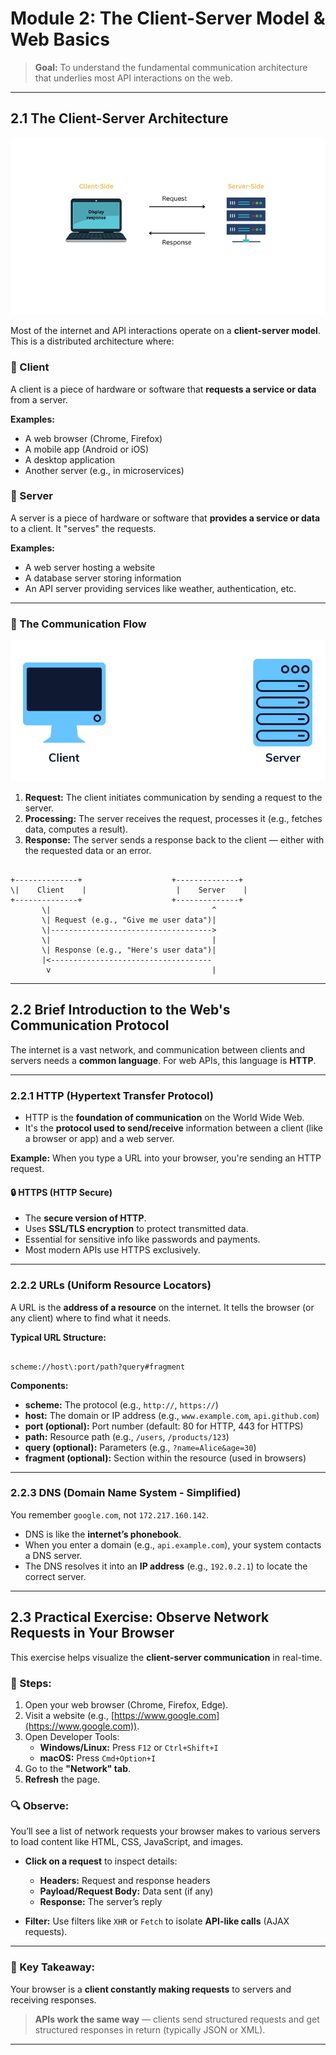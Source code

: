 
# Module 2: The Client-Server Model & Web Basics

> **Goal:** To understand the fundamental communication architecture that underlies most API interactions on the web.

---

## 2.1 The Client-Server Architecture



<img src="https://github.com/bhuvan-raj/API-From-Scratch/blob/main/Module%202/assets/architecture.png" alt="Banner" />








Most of the internet and API interactions operate on a **client-server model**. This is a distributed architecture where:

### 🔹 Client
A client is a piece of hardware or software that **requests a service or data** from a server.

**Examples:**
- A web browser (Chrome, Firefox)
- A mobile app (Android or iOS)
- A desktop application
- Another server (e.g., in microservices)

### 🔹 Server
A server is a piece of hardware or software that **provides a service or data** to a client. It "serves" the requests.

**Examples:**
- A web server hosting a website
- A database server storing information
- An API server providing services like weather, authentication, etc.

---

### 🔁 The Communication Flow



<img src="https://github.com/bhuvan-raj/API-From-Scratch/blob/main/Module%202/assets/api.gif" alt="Banner" />





1. **Request:** The client initiates communication by sending a request to the server.
2. **Processing:** The server receives the request, processes it (e.g., fetches data, computes a result).
3. **Response:** The server sends a response back to the client — either with the requested data or an error.

```

+--------------+                    +--------------+
\|    Client    |                    |    Server    |
+--------------+                    +--------------+
       \|                                    ^
       \| Request (e.g., "Give me user data")|
       \|------------------------------------>
       \|                                    |
       \| Response (e.g., "Here's user data")|
       |<------------------------------------
        v                                    |

```

---

## 2.2 Brief Introduction to the Web's Communication Protocol

The internet is a vast network, and communication between clients and servers needs a **common language**. For web APIs, this language is **HTTP**.

---

### 2.2.1 HTTP (Hypertext Transfer Protocol)

- HTTP is the **foundation of communication** on the World Wide Web.
- It's the **protocol used to send/receive** information between a client (like a browser or app) and a web server.

**Example:**
When you type a URL into your browser, you're sending an HTTP request.

#### 🔒 HTTPS (HTTP Secure)

- The **secure version of HTTP**.
- Uses **SSL/TLS encryption** to protect transmitted data.
- Essential for sensitive info like passwords and payments.
- Most modern APIs use HTTPS exclusively.

---

### 2.2.2 URLs (Uniform Resource Locators)

A URL is the **address of a resource** on the internet. It tells the browser (or any client) where to find what it needs.

**Typical URL Structure:**

```

scheme://host\:port/path?query#fragment

```

**Components:**

- **scheme:** The protocol (e.g., `http://`, `https://`)
- **host:** The domain or IP address (e.g., `www.example.com`, `api.github.com`)
- **port (optional):** Port number (default: 80 for HTTP, 443 for HTTPS)
- **path:** Resource path (e.g., `/users`, `/products/123`)
- **query (optional):** Parameters (e.g., `?name=Alice&age=30`)
- **fragment (optional):** Section within the resource (used in browsers)

---

### 2.2.3 DNS (Domain Name System - Simplified)

You remember `google.com`, not `172.217.160.142`.

- DNS is like the **internet’s phonebook**.
- When you enter a domain (e.g., `api.example.com`), your system contacts a DNS server.
- The DNS resolves it into an **IP address** (e.g., `192.0.2.1`) to locate the correct server.

---

## 2.3 Practical Exercise: Observe Network Requests in Your Browser

This exercise helps visualize the **client-server communication** in real-time.

### 🧪 Steps:

1. Open your web browser (Chrome, Firefox, Edge).
2. Visit a website (e.g., [https://www.google.com](https://www.google.com)).
3. Open Developer Tools:
   - **Windows/Linux:** Press `F12` or `Ctrl+Shift+I`
   - **macOS:** Press `Cmd+Option+I`
4. Go to the **"Network" tab**.
5. **Refresh** the page.

### 🔍 Observe:

You’ll see a list of network requests your browser makes to various servers to load content like HTML, CSS, JavaScript, and images.

- **Click on a request** to inspect details:
  - **Headers:** Request and response headers
  - **Payload/Request Body:** Data sent (if any)
  - **Response:** The server’s reply

- **Filter:** Use filters like `XHR` or `Fetch` to isolate **API-like calls** (AJAX requests).

---

### 🎯 Key Takeaway:

Your browser is a **client constantly making requests** to servers and receiving responses.

> **APIs work the same way** — clients send structured requests and get structured responses in return (typically JSON or XML).

---




